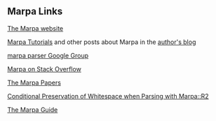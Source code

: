 ﻿Marpa Links
-----------

[The Marpa website](http://jeffreykegler.github.io/Marpa-web-site/)

[Marpa Tutorials](http://jeffreykegler.github.io/Ocean-of-Awareness-blog/metapages/annotated.html#TUTORIAL) and other posts about Marpa in the [author's blog](http://jeffreykegler.github.io/Ocean-of-Awareness-blog/)

[marpa parser Google Group](https://groups.google.com/forum/#!forum/marpa-parser)

[Marpa on Stack Overflow](http://stackoverflow.com/questions/tagged/marpa)

[The Marpa Papers](http://savage.net.au/Perl-modules/html/marpa.papers/index.html)

[Conditional Preservation of Whitespace when Parsing with Marpa::R2](http://savage.net.au/Ron/html/Conditional.preservation.of.whitespace.html)

[The Marpa Guide](http://marpa-guide.github.io/index.html)
